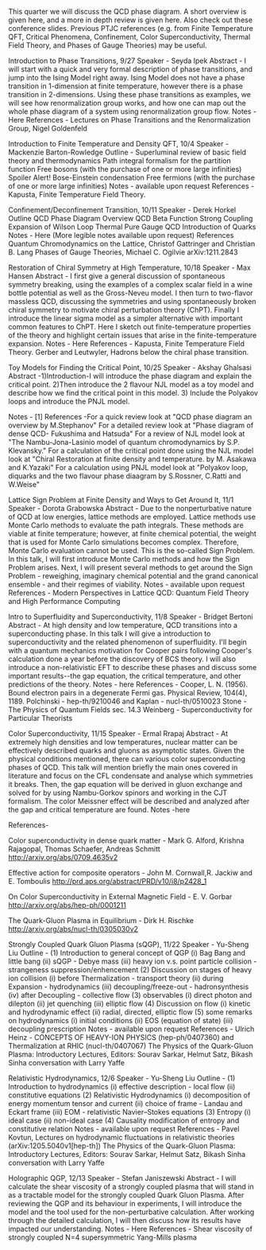 This quarter we will discuss the QCD phase diagram. A short overview is given here, and a more in depth review is given here. Also check out these conference slides. Previous PTJC references (e.g. from Finite Temperature QFT, Critical Phenomena, Confinement, Color Superconductivity, Thermal Field Theory, and Phases of Gauge Theories) may be useful.


Introduction to Phase Transitions, 9/27
Speaker - Seyda Ipek
Abstract - I will start with a quick and very formal description of phase transitions, and jump into the Ising Model right away. Ising Model does not have a phase transition in 1-dimension at finite temperature, however there is a phase transition in 2-dimensions. Using these phase transitions as examples, we will see how renormalization group works, and how one can map out the whole phase diagram of a system using renormalization group flow.
Notes - Here
References - Lectures on Phase Transitions and the Renormalization Group, Nigel Goldenfeld

Introduction to Finite Temperature and Density QFT, 10/4
Speaker - Mackenzie Barton-Rowledge
Outline -
Superluminal review of basic field theory and thermodynamics
Path integral formalism for the partition function
Free bosons (with the purchase of one or more large infinities)
Spoiler Alert! Bose-Einstein condensation
Free fermions (with the purchase of one or more large infinities)
Notes - available upon request
References - Kapusta, Finite Temperature Field Theory.

Confinement/Deconfinement Transition, 10/11
Speaker - Derek Horkel
Outline
QCD Phase Diagram Overview
QCD Beta Function
Strong Coupling Expansion of Wilson Loop
Thermal Pure Gauge QCD
Introduction of Quarks
Notes - Here (More legible notes available upon request)
References
Quantum Chromodynamics on the Lattice, Christof Gattringer and Christian B. Lang
Phases of Gauge Theories, Michael C. Ogilvie arXiv:1211.2843

Restoration of Chiral Symmetry at High Temperature, 10/18
Speaker - Max Hansen
Abstract - I first give a general discussion of spontaneous symmetry breaking, using the examples of a complex scalar field in a wine bottle potential as well as the Gross-Neveu model. I then turn to two-flavor massless QCD, discussing the symmetries and using spontaneously broken chiral symmetry to motivate chiral perturbation theory (ChPT). Finally I introduce the linear sigma model as a simpler alternative with important common features to ChPT. Here I sketch out finite-temperature properties of the theory and highlight certain issues that arise in the finite-temperature expansion.
Notes - Here
References - Kapusta, Finite Temperature Field Theory. Gerber and Leutwyler, Hadrons below the chiral phase transition.

Toy Models for Finding the Critical Point, 10/25
Speaker - Akshay Ghalsasi
Abstract -1)Introduction-I will introduce the phase diagram and explain the critical point.
2)Then introduce the 2 flavour NJL model as a toy model and describe how we find the critical point in this model. 3) Include the Polyakov loops and introduce the PNJL model.

Notes - [1]
References -For a quick review look at "QCD phase diagram an overview by M.Stephanov"
For a detailed review look at "Phase diagram of dense QCD- Fukushima and Hatsuda" For a review of NJL model look at "The Nambu-Jona-Lasinio model of quantum chromodynamics by S.P. Klevansky." For a calculation of the critical point done using the NJL model look at "Chiral Restoration at finite density and temperature. by M. Asakawa and K.Yazaki" For a calculation using PNJL model look at "Polyakov loop, diquarks and the two flavour phase diaagram by S.Rossner, C.Ratti and W.Weise"


Lattice Sign Problem at Finite Density and Ways to Get Around It, 11/1
Speaker - Dorota Grabowska
Abstract - Due to the nonperturbative nature of QCD at low energies, lattice methods are employed. Lattice methods use Monte Carlo methods to evaluate the path integrals. These methods are viable at finite temperature; however, at finite chemical potential, the weight that is used for Monte Carlo simulations becomes complex. Therefore, Monte Carlo evaluation cannot be used. This is the so-called Sign Problem. In this talk, I will first introduce Monte Carlo methods and how the Sign Problem arises. Next, I will present several methods to get around the Sign Problem - reweighing, imaginary chemical potential and the grand canonical ensemble - and their regimes of viability.
Notes - available upon request
References - Modern Perspectives in Lattice QCD: Quantum Field Theory and High Performance Computing

Intro to Superfluidity and Superconductivity, 11/8
Speaker - Bridget Bertoni
Abstract - At high density and low temperature, QCD transitions into a superconducting phase. In this talk I will give a introduction to superconductivity and the related phenomenon of superfluidity. I'll begin with a quantum mechanics motivation for Cooper pairs following Cooper's calculation done a year before the discovery of BCS theory. I will also introduce a non-relativistic EFT to describe these phases and discuss some important results--the gap equation, the critical temperature, and other predictions of the theory.
Notes - here
References -
Cooper, L. N. (1956). Bound electron pairs in a degenerate Fermi gas. Physical Review, 104(4), 1189.
Polchinski - hep-th/9210046 and Kaplan - nucl-th/0510023
Stone - The Physics of Quantum Fields sec. 14.3
Weinberg - Superconductivity for Particular Theorists

Color Superconductivity, 11/15
Speaker - Ermal Rrapaj
Abstract - At extremely high densities and low temperatures, nuclear matter can be effectively described quarks and gluons as asymptotic states. Given the physical conditions mentioned, there can various color superconducting phases of QCD. This talk will mention briefly the main ones covered in literature and focus on the CFL condensate and analyse which symmetries it breaks. Then, the gap equation will be derived in gluon exchange and solved for by using Nambu-Gorkov spinors and working in the CJT formalism. The color Meissner effect will be described and analyzed after the gap and critical temperature are found.
Notes -here

References-

Color superconductivity in dense quark matter - Mark G. Alford, Krishna Rajagopal, Thomas Schaefer, Andreas Schmitt
http://arxiv.org/abs/0709.4635v2

Effective action for composite operators - John M. Cornwall,R. Jackiw and E. Tomboulis
http://prd.aps.org/abstract/PRD/v10/i8/p2428_1

On Color Superconductivity in External Magnetic Field - E. V. Gorbar
http://arxiv.org/abs/hep-ph/0001211

The Quark-Gluon Plasma in Equilibrium - Dirk H. Rischke
http://arxiv.org/abs/nucl-th/0305030v2


Strongly Coupled Quark Gluon Plasma (sQGP), 11/22
Speaker - Yu-Sheng Liu
Outline -
(1) Introduction to general concept of QGP
(i) Bag Bang and little bang
(ii) sQGP - Debye mass
(iii) heavy ion v.s. point particle collision - strangeness suppression/enhencement
(2) Discussion on stages of heavy ion collision
(i) before Thermalization - transport theory
(ii) during Expansion - hydrodynamics
(iii) decoupling/freeze-out - hadronsynthesis
(iv) after Decoupling - collective flow
(3) observables
(i) direct photon and dilepton
(ii) jet quenching
(iii) elliptic flow
(4) Discussion on flow
(i) kinetic and hydrodynamic effect
(ii) radial, directed, elliptic flow
(5) some remarks on hydrodynamics
(i) initial conditions
(ii) EOS (equation of state)
(iii) decoupling prescription
Notes - available upon request
References -
Ulrich Heinz - CONCEPTS OF HEAVY-ION PHYSICS (hep-ph/0407360) and Thermalization at RHIC (nucl-th/0407067)
The Physics of the Quark-Gluon Plasma: Introductory Lectures, Editors: Sourav Sarkar, Helmut Satz, Bikash Sinha
conversation with Larry Yaffe

Relativistic Hydrodynamics, 12/6
Speaker - Yu-Sheng Liu
Outline -
(1) Introduction to hydrodynamics
(i) effective description - local flow
(ii) constitutive equations
(2) Relativistic Hydrodynamics
(i) decomposition of energy momentum tensor and current
(ii) choice of frame - Landau and Eckart frame
(iii) EOM - relativistic Navier–Stokes equations
(3) Entropy
(i) ideal case
(ii) non-ideal case
(4) Causality
modification of entropy and constitutive relation
Notes - available upon request
References -
Pavel Kovtun, Lectures on hydrodynamic fluctuations in relativistic theories (arXiv:1205.5040v1[hep-th])
The Physics of the Quark-Gluon Plasma: Introductory Lectures, Editors: Sourav Sarkar, Helmut Satz, Bikash Sinha
conversation with Larry Yaffe

Holographic QGP, 12/13
Speaker - Stefan Janiszewski
Abstract - I will calculate the shear viscosity of a strongly coupled plasma that will stand in as a tractable model for the strongly coupled Quark Gluon Plasma. After reviewing the QGP and its behaviour in experiments, I will introduce the model and the tool used for the non-perturbative calculation. After working through the detailed calculation, I will then discuss how its results have impacted our understanding.
Notes - Here
References - Shear viscosity of strongly coupled N=4 supersymmetric Yang-Mills plasma
